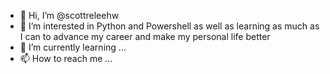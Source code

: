 - 👋 Hi, I’m @scottreleehw
- 👀 I’m interested in Python and Powershell as well as learning as much as I can to advance my career and make my personal life better
- 🌱 I’m currently learning ...
- 📫 How to reach me ...

<!---
scottreleehw/scottreleehw is a ✨ special ✨ repository because its `README.md` (this file) appears on your GitHub profile.
You can click the Preview link to take a look at your changes.
--->
